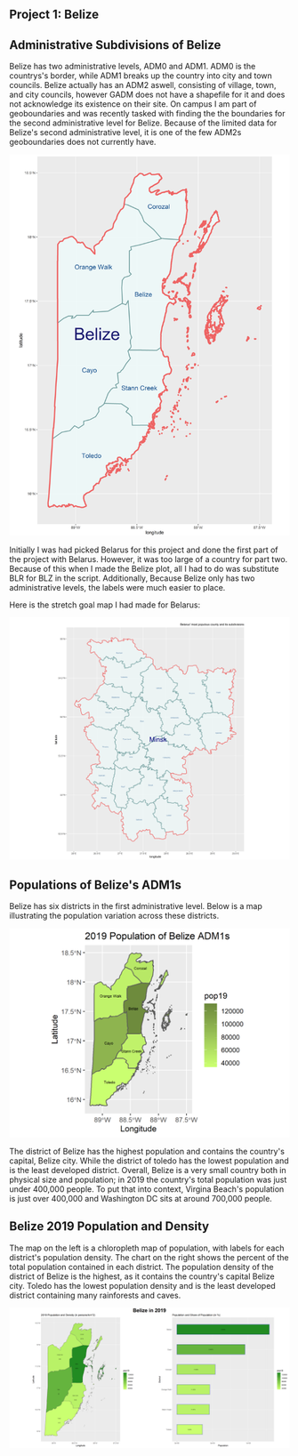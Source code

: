 ## Project 1: Belize

## Administrative Subdivisions of Belize

Belize has two administrative levels, ADM0 and ADM1. ADM0 is the countrys's border, while ADM1 breaks up the country into city and town councils. Belize actually has an ADM2 aswell, consisting of village, town, and city councils, however GADM does not have a shapefile for it and does not acknowledge its existence on their site. On campus I am part of geoboundaries and was recently tasked with finding the the boundaries for the second administrative level for Belize. Because of the limited data for Belize's second administrative level, it is one of the few ADM2s geoboundaries does not currently have.

![belize](BLZ_3.png)

Initially I was had picked Belarus for this project and done the first part of the project with Belarus. However, it was too large of a country for part two. Because of this when I made the Belize plot, all I had to do was substitute BLR for BLZ in the script. Additionally, Because Belize only has two administrative levels, the labels were much easier to place.

Here is the stretch goal map I had made for Belarus:

![belarus stretch](BLR_stretch.png)

## Populations of Belize's ADM1s

Belize has six districts in the first administrative level. Below is a map illustrating the population variation across these districts.

![Belize Populations](blz_pop19_11.png)

The district of Belize has the highest population and contains the country's capital, Belize city. While the district of toledo has the lowest population and is the least developed district. Overall, Belize is a very small country both in physical size and population; in 2019 the country's total population was just under 400,000 people. To put that into context, Virgina Beach's population is just over 400,000 and Washington DC sits at around 700,000 people.

## Belize 2019 Population and Density

The map on the left is a chloropleth map of population, with labels for each district's population density. The chart on the right shows the percent of the total population contained in each district. The population density of the district of Belize is the highest, as it contains the country's capital Belize city. Toledo has the lowest population density and is the least developed district containing many rainforests and caves.

![Belize popultion and graph](belize_both.png)
